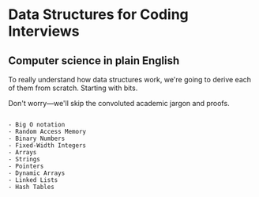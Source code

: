 # Data Structures for Coding Interviews

## Computer science in plain English

To really understand how data structures work, we're going to derive each of them from scratch. Starting with bits.

Don't worry—we'll skip the convoluted academic jargon and proofs. 

~~~

- Big O notation
- Random Access Memory
- Binary Numbers
- Fixed-Width Integers
- Arrays
- Strings
- Pointers
- Dynamic Arrays
- Linked Lists
- Hash Tables

~~~